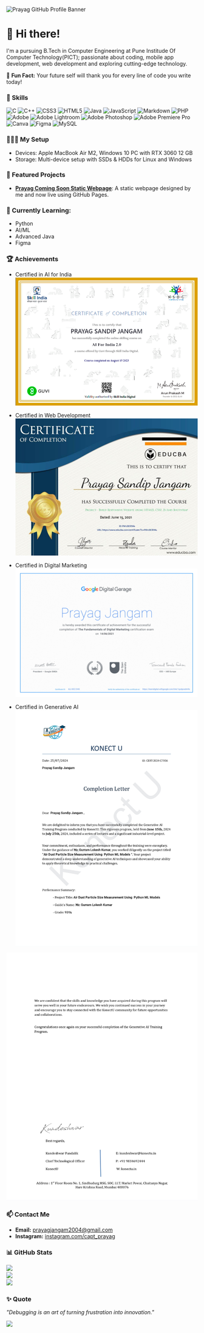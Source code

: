 ![Prayag GitHub Profile Banner](required_data/prayag_github_banner.gif)

# 👋 Hi there!
I'm a pursuing B.Tech in Computer Engineering at Pune Institude Of Computer Technology(PICT); passionate about coding, mobile app development, web development and exploring cutting-edge technology.  

🚀 **Fun Fact:** Your future self will thank you for every line of code you write today!


### 🔧 Skills 
![C](https://img.shields.io/badge/c-%2300599C.svg?style=for-the-badge&logo=c&logoColor=white) ![C++](https://img.shields.io/badge/c++-%2300599C.svg?style=for-the-badge&logo=c%2B%2B&logoColor=white) ![CSS3](https://img.shields.io/badge/css3-%231572B6.svg?style=for-the-badge&logo=css3&logoColor=white) ![HTML5](https://img.shields.io/badge/html5-%23E34F26.svg?style=for-the-badge&logo=html5&logoColor=white) ![Java](https://img.shields.io/badge/java-%23ED8B00.svg?style=for-the-badge&logo=openjdk&logoColor=white) ![JavaScript](https://img.shields.io/badge/javascript-%23323330.svg?style=for-the-badge&logo=javascript&logoColor=%23F7DF1E) ![Markdown](https://img.shields.io/badge/markdown-%23000000.svg?style=for-the-badge&logo=markdown&logoColor=white) ![PHP](https://img.shields.io/badge/php-%23777BB4.svg?style=for-the-badge&logo=php&logoColor=white) ![Adobe](https://img.shields.io/badge/adobe-%23FF0000.svg?style=for-the-badge&logo=adobe&logoColor=white) ![Adobe Lightroom](https://img.shields.io/badge/Adobe%20Lightroom-31A8FF.svg?style=for-the-badge&logo=Adobe%20Lightroom&logoColor=white) ![Adobe Photoshop](https://img.shields.io/badge/adobe%20photoshop-%2331A8FF.svg?style=for-the-badge&logo=adobe%20photoshop&logoColor=white) ![Adobe Premiere Pro](https://img.shields.io/badge/Adobe%20Premiere%20Pro-9999FF.svg?style=for-the-badge&logo=Adobe%20Premiere%20Pro&logoColor=white) ![Canva](https://img.shields.io/badge/Canva-%2300C4CC.svg?style=for-the-badge&logo=Canva&logoColor=white) ![Figma](https://img.shields.io/badge/figma-%23F24E1E.svg?style=for-the-badge&logo=figma&logoColor=white) ![MySQL](https://img.shields.io/badge/mysql-4479A1.svg?style=for-the-badge&logo=mysql&logoColor=white)

### 🧑🏻‍💻 My Setup
- Devices: Apple MacBook Air M2, Windows 10 PC with RTX 3060 12 GB<br>
- Storage: Multi-device setup with SSDs & HDDs for Linux and Windows<br>

### 📂 Featured Projects
- [**Prayag Coming Soon Static Webpage**](https://prayagjangam.github.io/prayagweb-coming-soon/): A static webpage designed by me and now live using GitHub Pages.  

### 🌱 Currently Learning:
- Python  
- AI/ML
- Advanced Java
- Figma 

### 🏆 Achievements
- Certified in AI for India 
![Prayag Ai For India Certificate](required_data/prayag_ai_for_india_certificate.png)

- Certified in Web Development
![Prayag Web Development Certificate](required_data/prayag_web_development_certificate.png)


- Certified in Digital Marketing
![Prayag Web Development Certificate](required_data/prayag_digital_marketing_certificate.png)

- Certified in Generative AI
![Prayag Web Development Certificate](required_data/prayag_generative_ai_certificate_01.jpg)

![Prayag Web Development Certificate](required_data/prayag_generative_ai_certificate_02.jpg)




### 📫 Contact Me
- **Email:** [prayagjangam2004@gmail.com](mailto:prayagjangam2004@gmail.com)  
- **Instagram:** [instagram.com/capt_prayag](https://www.instagram.com/capt_prayag/)  



### 📊 GitHub Stats
![](https://github-readme-stats.vercel.app/api?username=PrayagJangam&theme=default&hide_border=true&include_all_commits=false&count_private=false)<br/>
![](https://github-readme-streak-stats.herokuapp.com/?user=PrayagJangam&theme=default&hide_border=true)<br/>
![](https://github-readme-stats.vercel.app/api/top-langs/?username=PrayagJangam&theme=default&hide_border=true&include_all_commits=false&count_private=false&layout=compact)


### ✨ Quote
_"Debugging is an art of turning frustration into innovation."_  

[![](https://visitcount.itsvg.in/api?id=PrayagJangam&icon=0&color=0)](https://visitcount.itsvg.in)